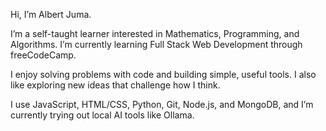 

Hi, I’m Albert Juma.

I’m a self-taught learner interested in Mathematics, Programming, and Algorithms. I’m currently learning Full Stack Web Development through freeCodeCamp.

I enjoy solving problems with code and building simple, useful tools. I also like exploring new ideas that challenge how I think.

I use JavaScript, HTML/CSS, Python, Git, Node.js, and MongoDB, and I’m currently trying out local AI tools like Ollama.

